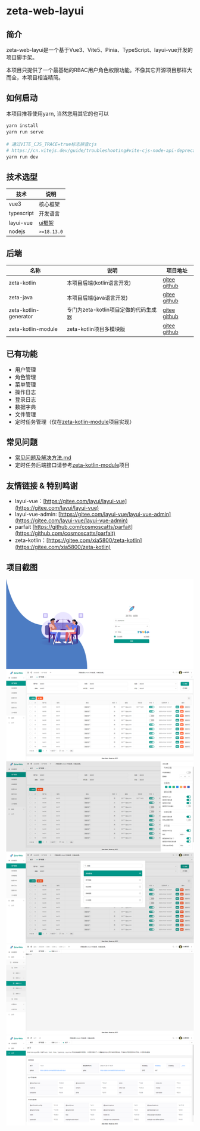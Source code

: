 # zeta-web-layui

## 简介

zeta-web-layui是一个基于Vue3、Vite5、Pinia、TypeScript、layui-vue开发的项目脚手架。

本项目只提供了一个最基础的RBAC用户角色权限功能。不像其它开源项目那样大而全，本项目相当精简。

## 如何启动

本项目推荐使用yarn, 当然您用其它的也可以

```bash
yarn install
yarn run serve

# 通过VITE_CJS_TRACE=true标志排查cjs 
# https://cn.vitejs.dev/guide/troubleshooting#vite-cjs-node-api-deprecated
yarn run dev
```

## 技术选型

| 技术       | 说明                                        |
| ---------- | ------------------------------------------- |
| vue3       | 核心框架                                    |
| typescript | 开发语言                                    |
| layui-vue  | [ui框架](https://gitee.com/layui/layui-vue) |
| nodejs     | `>=18.13.0`                                 |


## 后端

| 名称                  | 说明                                  | 项目地址                                                                                                             |
| --------------------- | ------------------------------------- | -------------------------------------------------------------------------------------------------------------------- |
| zeta-kotlin           | 本项目后端(kotlin语言开发)            | [gitee](https://gitee.com/xia5800/zeta-kotlin)  [github](https://github.com/xia5800/zeta-kotlin)                     |
| zeta-java             | 本项目后端(java语言开发)              | [gitee](https://gitee.com/xia5800/zeta-java)  [github](https://github.com/xia5800/zeta-java)                         |
| zeta-kotlin-generator | 专门为zeta-kotlin项目定做的代码生成器 | [gitee](https://gitee.com/xia5800/zeta-kotlin-generator)  [github](https://github.com/xia5800/zeta-kotlin-generator) |
| zeta-kotlin-module    | zeta-kotlin项目多模块版               | [gitee](https://gitee.com/xia5800/zeta-kotlin-module) [github](https://github.com/xia5800/springboot-kotlin-module)  |

## 已有功能

- 用户管理
- 角色管理
- 菜单管理
- 操作日志
- 登录日志
- 数据字典
- 文件管理
- 定时任务管理（仅在[zeta-kotlin-module](https://gitee.com/xia5800/zeta-kotlin-module)项目实现）

## 常见问题

- [常见问题及解决方法.md](./_docs/常见问题及解决方法.md)
- 定时任务后端接口请参考[zeta-kotlin-module](https://gitee.com/xia5800/zeta-kotlin-module)项目

## 友情链接 & 特别鸣谢

- layui-vue：[https://gitee.com/layui/layui-vue](https://gitee.com/layui/layui-vue)
- layui-vue-admin: [https://gitee.com/layui-vue/layui-vue-admin](https://gitee.com/layui-vue/layui-vue-admin)
- parfait [https://github.com/cosmoscatts/parfait](https://github.com/cosmoscatts/parfait)
- zeta-kotlin：[https://gitee.com/xia5800/zeta-kotlin](https://gitee.com/xia5800/zeta-kotlin)

## 项目截图

![登录页面](./_docs/预览图/登录页面.png)
![用户管理页面](./_docs/预览图/用户管理页面.png)
![系统设置](./_docs/预览图/系统设置.png)
![菜单搜索](./_docs/预览图/菜单搜索.png)
![多级菜单](./_docs/预览图/多级菜单.png)
![关于](./_docs/预览图/关于.png)

